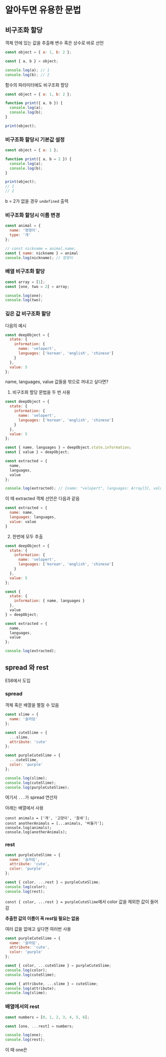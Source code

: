 # 알아두면 유용한 문법

## 비구조화 할당

객체 안에 있는 값을 추출해 변수 혹은 상수로 바로 선언

```javascript
const object = { a: 1, b: 2 };

const { a, b } = object;

console.log(a); // 1
console.log(b); // 2
```

함수의 파라미터에도 비구조화 할당

```javascript
const object = { a: 1, b: 2 };

function print({ a, b }) {
  console.log(a);
  console.log(b);
}

print(object);
```

### 비구조화 할당시 기본값 설정

```javascript
const object = { a: 1 };

function print({ a, b = 2 }) {
  console.log(a);
  console.log(b);
}

print(object);
// 1
// 2
```

b = 2가 없을 경우 `undefined` 출력

### 비구조화 할당시 이름 변경

``` javascript
const animal = {
  name: '멍멍이',
  type: '개'
};

// const nickname = animal.name;
const { name: nickname } = animal
console.log(nickname); // 멍멍이
```

### 배열 비구조화 할당

```javascript
const array = [1];
const [one, two = 2] = array;

console.log(one);
console.log(two);
```

### 깊은 값 비구조화 할당

다음의 예시

```javascript
const deepObject = {
  state: {
    information: {
      name: 'velopert',
      languages: ['korean', 'english', 'chinese']
    }
  },
  value: 5
};
```

name, languages, value 값들을 밖으로 꺼내고 싶다면?

1. 비구조화 할당 문법을 두 번 사용

``` javascript
const deepObject = {
  state: {
    information: {
      name: 'velopert',
      languages: ['korean', 'english', 'chinese']
    }
  },
  value: 5
};

const { name, languages } = deepObject.state.information;
const { value } = deepObject;

const extracted = {
  name,
  languages,
  value
};

console.log(extracted); // {name: "velopert", languages: Array[3], value: 5}
```

이 때 extracted 객체 선언은 다음과 같음

```javascript
const extracted = {
  name: name,
  languages: languages,
  value: value
}
```

2. 한번에 모두 추출

```javascript
const deepObject = {
  state: {
    information: {
      name: 'velopert',
      languages: ['korean', 'english', 'chinese']
    }
  },
  value: 5
};

const {
  state: {
    information: { name, languages }
  },
  value
} = deepObject;

const extracted = {
  name,
  languages,
  value
};

console.log(extracted);
```

## spread 와 rest

ES6에서 도입

### spread

객체 혹은 배열을 펼칠 수 있음

```javascript
const slime = {
  name: '슬라임'
};

const cuteSlime = {
  ...slime,
  attribute: 'cute'
};

const purpleCuteSlime = {
  ...cuteSlime,
  color: 'purple'
};

console.log(slime);
console.log(cuteSlime);
console.log(purpleCuteSlime);
```

여기서 `...`가 spread 연산자

아래는 배열에서 사용

```
const animals = ['개', '고양이', '참새'];
const anotherAnimals = [...animals, '비둘기'];
console.log(animals);
console.log(anotherAnimals);
```

### rest

```javascript
const purpleCuteSlime = {
  name: '슬라임',
  attribute: 'cute',
  color: 'purple'
};

const { color, ...rest } = purpleCuteSlime;
console.log(color);
console.log(rest);
```

`const { color, ...rest } = purpleCuteSlime`에서 color 값을 제외한 값이 들어감

__추출한 값의 이름이 꼭 rest일 필요는 없음__

여러 값을 없애고 싶다면 여러번 사용

```javascript
const purpleCuteSlime = {
  name: '슬라임',
  attribute: 'cute',
  color: 'purple'
};

const { color, ...cuteSlime } = purpleCuteSlime;
console.log(color);
console.log(cuteSlime);

const { attribute, ...slime } = cuteSlime;
console.log(attribute);
console.log(slime);
```

### 배열에서의 rest

```javascript
const numbers = [0, 1, 2, 3, 4, 5, 6];

const [one, ...rest] = numbers;

console.log(one);
console.log(rest);
```

이 때 one은 